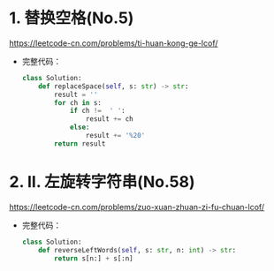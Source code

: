 # 1. 替换空格(No.5)

https://leetcode-cn.com/problems/ti-huan-kong-ge-lcof/

- 完整代码：

  ```python
  class Solution:
      def replaceSpace(self, s: str) -> str:
          result = ''
          for ch in s:
              if ch !=  ' ':
                  result += ch
              else:
                  result += '%20'
          return result
  ```

# 2. II. 左旋转字符串(No.58)

https://leetcode-cn.com/problems/zuo-xuan-zhuan-zi-fu-chuan-lcof/

- 完整代码：

  ```python
  class Solution:
      def reverseLeftWords(self, s: str, n: int) -> str:
          return s[n:] + s[:n]
  ```

  